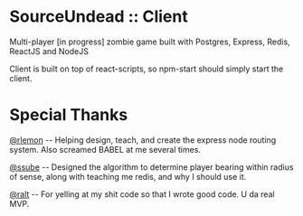 SourceUndead :: Client
============

Multi-player [in progress] zombie game built with Postgres, Express, Redis, ReactJS and NodeJS

Client is built on top of react-scripts, so npm-start should simply start the client.

Special Thanks
==============

[@rlemon](https://github.com/rlemon) -- Helping design, teach, and create the express node routing system. Also screamed BABEL at me several times.

[@ssube](https://github.com/ssube) -- Designed the algorithm to determine player bearing within radius of sense, along with teaching me redis, and why I should use it.

[@ralt](https://github.com/ralt) -- For yelling at my shit code so that I wrote good code. U da real MVP.
